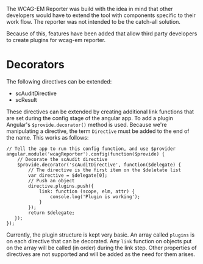 The WCAG-EM Reporter was build with the idea in mind that other 
developers would have to extend the tool with components specific to their
work flow. The reporter was not intended to be the catch-all solution.

Because of this, features have been added that allow third party developers
to create plugins for wcag-em reporter.

# Decorators

The following directives can be extended:

- scAuditDirective
- scResult

These directives can be extended by creating additional link functions 
that are set during the config stage of the angular app. To add a plugin
Angular's `$provide.decorator()` method is used. Because we're manipulating
a directive, the term `Directive` must be added to the end of the name.
This works as follows:

    // Tell the app to run this config function, and use $provider
    angular.module('wcagReporter').config(function($provide) {
        // Decorate the scAudit directive
        $provide.decorator('scAuditDirective', function($delegate) {
            // The directive is the first item on the $deletate list
            var directive = $delegate[0];
            // Push an object
            directive.plugins.push({
                link: function (scope, elm, attr) {
                    console.log('Plugin is working');
                }
            });
            return $delegate;
       });
    });

Currently, the plugin structure is kept very basic. An array called 
`plugins` is on each directive that can be decorated. Any `link` function
on objects put on the array will be called (in order) during the link step.
Other properties of directives are not supported and will be added as the 
need for them arises.
